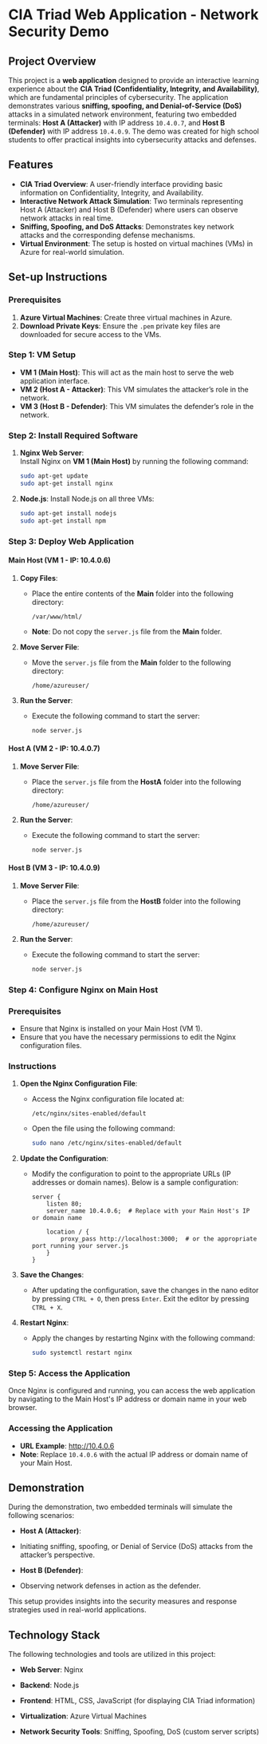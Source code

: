 # CIA Triad Web Application - Network Security Demo

## Project Overview
This project is a **web application** designed to provide an interactive learning experience about the **CIA Triad (Confidentiality, Integrity, and Availability)**, which are fundamental principles of cybersecurity. The application demonstrates various **sniffing, spoofing, and Denial-of-Service (DoS)** attacks in a simulated network environment, featuring two embedded terminals: **Host A (Attacker)** with IP address `10.4.0.7`, and **Host B (Defender)** with IP address `10.4.0.9`. The demo was created for high school students to offer practical insights into cybersecurity attacks and defenses.

## Features
- **CIA Triad Overview**: A user-friendly interface providing basic information on Confidentiality, Integrity, and Availability.
- **Interactive Network Attack Simulation**: Two terminals representing Host A (Attacker) and Host B (Defender) where users can observe network attacks in real time.
- **Sniffing, Spoofing, and DoS Attacks**: Demonstrates key network attacks and the corresponding defense mechanisms.
- **Virtual Environment**: The setup is hosted on virtual machines (VMs) in Azure for real-world simulation.

## Set-up Instructions

### Prerequisites
1. **Azure Virtual Machines**: Create three virtual machines in Azure.
2. **Download Private Keys**: Ensure the `.pem` private key files are downloaded for secure access to the VMs.

### Step 1: VM Setup
- **VM 1 (Main Host)**: This will act as the main host to serve the web application interface.
- **VM 2 (Host A - Attacker)**: This VM simulates the attacker’s role in the network.
- **VM 3 (Host B - Defender)**: This VM simulates the defender’s role in the network.

### Step 2: Install Required Software
1. **Nginx Web Server**:  
   Install Nginx on **VM 1 (Main Host)** by running the following command:
   ```bash
   sudo apt-get update
   sudo apt-get install nginx
2. **Node.js**:
   Install Node.js on all three VMs:
   ```bash
   sudo apt-get install nodejs
   sudo apt-get install npm
### Step 3: Deploy Web Application

#### Main Host (VM 1 - IP: 10.4.0.6)

1. **Copy Files**:
   - Place the entire contents of the **Main** folder into the following directory:
     ```
     /var/www/html/
     ```
   - **Note**: Do not copy the `server.js` file from the **Main** folder.

2. **Move Server File**:
   - Move the `server.js` file from the **Main** folder to the following directory:
     ```
     /home/azureuser/
     ```

3. **Run the Server**:
   - Execute the following command to start the server:
     ```bash
     node server.js
     ```
#### Host A (VM 2 - IP: 10.4.0.7)

1. **Move Server File**:
   - Place the `server.js` file from the **HostA** folder into the following directory:
     ```
     /home/azureuser/
     ```

2. **Run the Server**:
   - Execute the following command to start the server:
     ```bash
     node server.js
     ```

#### Host B (VM 3 - IP: 10.4.0.9)

1. **Move Server File**:
   - Place the `server.js` file from the **HostB** folder into the following directory:
     ```
     /home/azureuser/
     ```

2. **Run the Server**:
   - Execute the following command to start the server:
     ```bash
     node server.js
     ```
### Step 4: Configure Nginx on Main Host

### Prerequisites

- Ensure that Nginx is installed on your Main Host (VM 1).
- Ensure that you have the necessary permissions to edit the Nginx configuration files.

### Instructions

1. **Open the Nginx Configuration File**:
   - Access the Nginx configuration file located at:
     ```
     /etc/nginx/sites-enabled/default
     ```
   - Open the file using the following command:
     ```bash
     sudo nano /etc/nginx/sites-enabled/default
     ```

2. **Update the Configuration**:
   - Modify the configuration to point to the appropriate URLs (IP addresses or domain names). Below is a sample configuration:
     ```nginx
     server {
         listen 80;
         server_name 10.4.0.6;  # Replace with your Main Host's IP or domain name

         location / {
             proxy_pass http://localhost:3000;  # or the appropriate port running your server.js
         }
     }
     ```

3. **Save the Changes**:
   - After updating the configuration, save the changes in the nano editor by pressing `CTRL + O`, then press `Enter`. Exit the editor by pressing `CTRL + X`.

4. **Restart Nginx**:
   - Apply the changes by restarting Nginx with the following command:
     ```bash
     sudo systemctl restart nginx
     ```
### Step 5: Access the Application

Once Nginx is configured and running, you can access the web application by navigating to the Main Host's IP address or domain name in your web browser.

### Accessing the Application

- **URL Example**: http://10.4.0.6
- **Note**: Replace `10.4.0.6` with the actual IP address or domain name of your Main Host.

## Demonstration

During the demonstration, two embedded terminals will simulate the following scenarios:

- **Host A (Attacker)**:
- Initiating sniffing, spoofing, or Denial of Service (DoS) attacks from the attacker’s perspective.

- **Host B (Defender)**:
- Observing network defenses in action as the defender.

This setup provides insights into the security measures and response strategies used in real-world applications.

## Technology Stack

The following technologies and tools are utilized in this project:

- **Web Server**: Nginx

- **Backend**: Node.js

- **Frontend**: HTML, CSS, JavaScript (for displaying CIA Triad information)

- **Virtualization**: Azure Virtual Machines

- **Network Security Tools**: Sniffing, Spoofing, DoS (custom server scripts)

